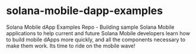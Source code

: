 # solana-mobile-dapp-examples
Solana Mobile dApp Examples Repo - Building sample Solana Mobile applications to help current and future Solana Mobile developers learn how to build mobile dApps more quickly, and all the components necessary to make them work. Its time to ride on the mobile wave!
